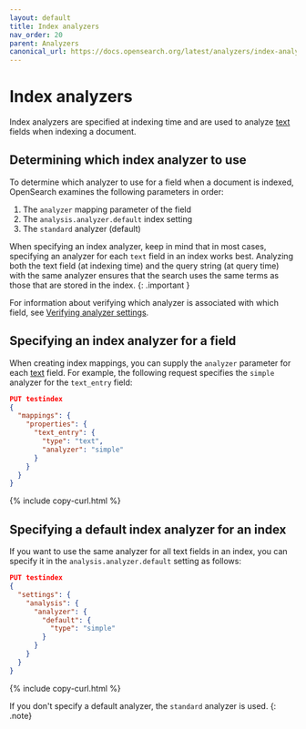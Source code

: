 ```yaml
---
layout: default
title: Index analyzers
nav_order: 20
parent: Analyzers
canonical_url: https://docs.opensearch.org/latest/analyzers/index-analyzers/
---
```


# Index analyzers

Index analyzers are specified at indexing time and are used to analyze [text]({{site.url}}{{site.baseurl}}/field-types/supported-field-types/text/) fields when indexing a document.

## Determining which index analyzer to use

To determine which analyzer to use for a field when a document is indexed, OpenSearch examines the following parameters in order:

1. The `analyzer` mapping parameter of the field
1. The `analysis.analyzer.default` index setting
1. The `standard` analyzer (default)

When specifying an index analyzer, keep in mind that in most cases, specifying an analyzer for each `text` field in an index works best. Analyzing both the text field (at indexing time) and the query string (at query time) with the same analyzer ensures that the search uses the same terms as those that are stored in the index. 
{: .important }

For information about verifying which analyzer is associated with which field, see [Verifying analyzer settings]({{site.url}}{{site.baseurl}}/analyzers/index/#verifying-analyzer-settings).

## Specifying an index analyzer for a field

When creating index mappings, you can supply the `analyzer` parameter for each [text]({{site.url}}{{site.baseurl}}/field-types/supported-field-types/text/) field. For example, the following request specifies the `simple` analyzer for the `text_entry` field:

```json
PUT testindex
{
  "mappings": {
    "properties": {
      "text_entry": {
        "type": "text",
        "analyzer": "simple"
      }
    }
  }
}
```
{% include copy-curl.html %}

## Specifying a default index analyzer for an index

If you want to use the same analyzer for all text fields in an index, you can specify it in the `analysis.analyzer.default` setting as follows:

```json
PUT testindex
{
  "settings": {
    "analysis": {
      "analyzer": {
        "default": {
          "type": "simple"
        }
      }
    }
  }
}
```
{% include copy-curl.html %}

If you don't specify a default analyzer, the `standard` analyzer is used.
{: .note}


